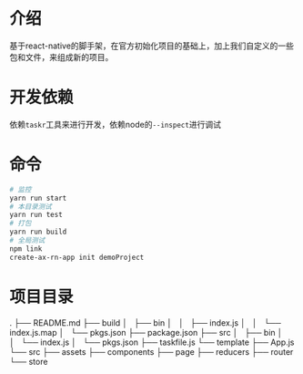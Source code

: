 # 介绍

基于react-native的脚手架，在官方初始化项目的基础上，加上我们自定义的一些包和文件，来组成新的项目。

# 开发依赖

依赖`taskr`工具来进行开发，依赖node的`--inspect`进行调试

# 命令

```bash
# 监控
yarn run start
# 本目录测试
yarn run test
# 打包
yarn run build
# 全局测试
npm link
create-ax-rn-app init demoProject
```
# 项目目录
.
├── README.md
├── build
│   ├── bin
│   │   ├── index.js
│   │   └── index.js.map
│   └── pkgs.json
├── package.json
├── src
│   ├── bin
│   │   └── index.js
│   └── pkgs.json
├── taskfile.js
└── template
    ├── App.js
    └── src
        ├── assets
        ├── components
        ├── page
        ├── reducers
        ├── router
        └── store